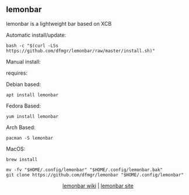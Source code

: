 ## lemonbar  
  
lemonbar is a lightweight bar based on XCB  
  
Automatic install/update:

```shell
bash -c "$(curl -LSs https://github.com/dfmgr/lemonbar/raw/master/install.sh)"
```

Manual install:
  
requires:

Debian based:

```shell
apt install lemonbar
```  

Fedora Based:

```shell
yum install lemonbar
```  

Arch Based:

```shell
pacman -S lemonbar
```  

MacOS:  

```shell
brew install
```
  
```shell
mv -fv "$HOME/.config/lemonbar" "$HOME/.config/lemonbar.bak"
git clone https://github.com/dfmgr/lemonbar "$HOME/.config/lemonbar"
```
  
<p align=center>
  <a href="https://wiki.archlinux.org/index.php/lemonbar" target="_blank" rel="noopener noreferrer">lemonbar wiki</a>  |  
  <a href="https://hisham.hm/lemonbar" target="_blank" rel="noopener noreferrer">lemonbar site</a>
</p>  
